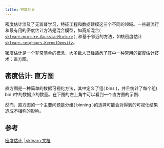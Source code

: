 ```yaml
---
title: 密度估计
---
```


密度估计涉及了无监督学习，特征工程和数据建模这三个不同的领域。一些最流行和最有用的密度估计方法是混合模型，如高斯混合( [`sklearn.mixture.GaussianMixture`](https://scikit-learn.org/stable/modules/generated/sklearn.mixture.GaussianMixture.html#sklearn.mixture.GaussianMixture "sklearn.mixture.GaussianMixture") ), 和基于邻近的方法，如核密度估计[`sklearn.neighbors.KernelDensity`](https://scikit-learn.org/stable/modules/generated/sklearn.neighbors.KernelDensity.html#sklearn.neighbors.KernelDensity "sklearn.neighbors.KernelDensity")。

密度估计是一个非常简单的概念，大多数人已经熟悉了其中一种常用的密度估计技术：直方图。

## 密度估计: 直方图

直方图是一种简单的数据可视化方法，其中定义了组( bins )，并且统计了每个组( bin )中的数据点的数量。在下图的左上角中可以看到一个直方图的示例:

然而，直方图的一个主要问题是分组( binning )的选择可能会对得到的可视化结果造成不相称的影响。

## 参考

[密度估计 | sklearn 文档](https://sklearn.apachecn.org/#/docs/master/27)